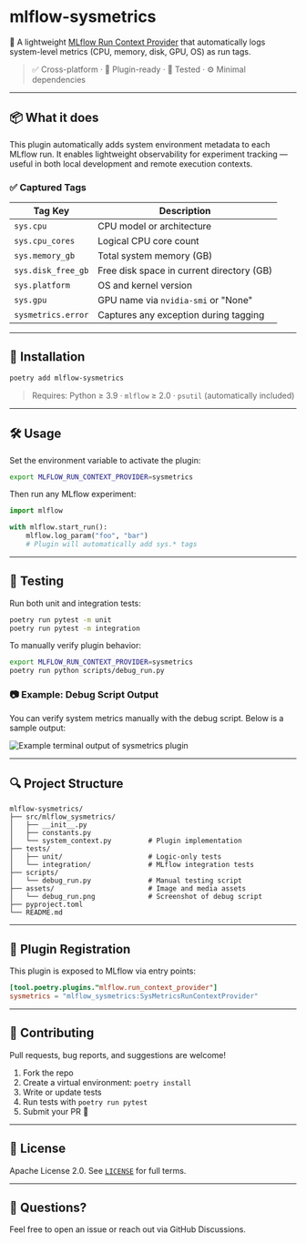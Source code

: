 # mlflow-sysmetrics

🧠 A lightweight [MLflow Run Context Provider](https://mlflow.org/docs/latest/tracking.html#context-providers) that automatically logs system-level metrics (CPU, memory, disk, GPU, OS) as run tags.

> ✅ Cross-platform · 🔌 Plugin-ready · 🧪 Tested · ⚙️ Minimal dependencies

---

## 📦 What it does

This plugin automatically adds system environment metadata to each MLflow run. It enables lightweight observability for experiment tracking — useful in both local development and remote execution contexts.

### ✅ Captured Tags

| Tag Key            | Description                               |
| ------------------ | ----------------------------------------- |
| `sys.cpu`          | CPU model or architecture                 |
| `sys.cpu_cores`    | Logical CPU core count                    |
| `sys.memory_gb`    | Total system memory (GB)                  |
| `sys.disk_free_gb` | Free disk space in current directory (GB) |
| `sys.platform`     | OS and kernel version                     |
| `sys.gpu`          | GPU name via `nvidia-smi` or "None"       |
| `sysmetrics.error` | Captures any exception during tagging     |

---

## 🚀 Installation

```bash
poetry add mlflow-sysmetrics
```

> Requires: Python ≥ 3.9 · `mlflow` ≥ 2.0 · `psutil` (automatically included)

---

## 🛠️ Usage

Set the environment variable to activate the plugin:

```bash
export MLFLOW_RUN_CONTEXT_PROVIDER=sysmetrics
```

Then run any MLflow experiment:

```python
import mlflow

with mlflow.start_run():
    mlflow.log_param("foo", "bar")
    # Plugin will automatically add sys.* tags
```

---

## 🧪 Testing

Run both unit and integration tests:

```bash
poetry run pytest -m unit
poetry run pytest -m integration
```

To manually verify plugin behavior:

```bash
export MLFLOW_RUN_CONTEXT_PROVIDER=sysmetrics
poetry run python scripts/debug_run.py
```

### 📷 Example: Debug Script Output

You can verify system metrics manually with the debug script. Below is a sample output:

![Example terminal output of sysmetrics plugin](assets/debug_run.png)

---

## 🔍 Project Structure

```text
mlflow-sysmetrics/
├── src/mlflow_sysmetrics/
│   ├── __init__.py
│   ├── constants.py
│   └── system_context.py         # Plugin implementation
├── tests/
│   ├── unit/                     # Logic-only tests
│   └── integration/              # MLflow integration tests
├── scripts/
│   └── debug_run.py              # Manual testing script
├── assets/                       # Image and media assets
│   └── debug_run.png             # Screenshot of debug script
├── pyproject.toml
└── README.md
```

---

## 📩 Plugin Registration

This plugin is exposed to MLflow via entry points:

```toml
[tool.poetry.plugins."mlflow.run_context_provider"]
sysmetrics = "mlflow_sysmetrics:SysMetricsRunContextProvider"
```

---

## 🤝 Contributing

Pull requests, bug reports, and suggestions are welcome!

1. Fork the repo
2. Create a virtual environment: `poetry install`
3. Write or update tests
4. Run tests with `poetry run pytest`
5. Submit your PR 🚀

---

## 📄 License

Apache License 2.0. See [`LICENSE`](./LICENSE) for full terms.

---

## 💬 Questions?

Feel free to open an issue or reach out via GitHub Discussions.